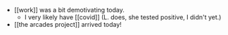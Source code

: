- [[work]] was a bit demotivating today.
	- I very likely have [[covid]] (L. does, she tested positive, I didn't yet.)
- [[the arcades project]] arrived today!